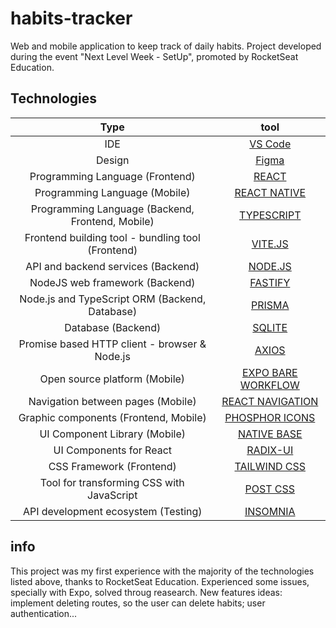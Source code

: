 # habits-tracker

Web and mobile application to keep track of daily habits. Project developed during the event "Next Level Week - SetUp", promoted by RocketSeat Education.

## Technologies

| Type  |      tool      | 
|:----------:|:-------------:|
| IDE |  [VS Code](https://code.visualstudio.com/) |  
| Design | [Figma](https://www.figma.com/)   |   
| Programming Language (Frontend) | [REACT](https://reactjs.org/) |   
| Programming Language (Mobile) | [REACT NATIVE](https://reactnative.dev/) |  
| Programming Language (Backend, Frontend, Mobile) | [TYPESCRIPT](https://www.typescriptlang.org/) |  
| Frontend building tool - bundling tool (Frontend) | [VITE.JS](	https://vitejs.dev/) | 
| API and backend services (Backend) | [NODE.JS](https://nodejs.org/) |  
| NodeJS web framework (Backend) | [FASTIFY](https://www.fastify.io/) |  
| Node.js and TypeScript ORM (Backend, Database) | [PRISMA](https://www.prisma.io/) | 
| Database (Backend) | [SQLITE](https://www.sqlite.org/index.html) | 
| Promise based HTTP client - browser & Node.js | [AXIOS](https://axios-http.com/) | 
| Open source platform (Mobile) | [EXPO BARE WORKFLOW](https://expo.dev/) |  
| Navigation between pages (Mobile) | [REACT NAVIGATION](https://reactnavigation.org/) | 
| Graphic components (Frontend, Mobile) | [PHOSPHOR ICONS](https://phosphoricons.com/) |  
| UI Component Library (Mobile) | [	NATIVE BASE](https://nativebase.io/) |  
| UI Components for React	 | [RADIX-UI](https://www.radix-ui.com/) | 
| CSS Framework (Frontend) | [TAILWIND CSS](https://tailwindcss.com/) |  
| Tool for transforming CSS with JavaScript | [POST CSS](https://postcss.org/) |  
| API development ecosystem (Testing) | [INSOMNIA](https://insomnia.rest/) | 

## info

This project was my first experience with the majority of the technologies listed above, thanks to RocketSeat Education.
Experienced some issues, specially with Expo, solved throug reasearch.
New features ideas: implement deleting routes, so the user can delete habits; user authentication...


